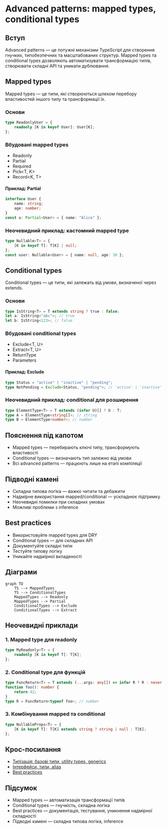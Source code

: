 # Advanced patterns: mapped types, conditional types

## Вступ

Advanced patterns — це потужні механізми TypeScript для створення гнучких, типобезпечних та масштабованих структур. Mapped types та conditional types дозволяють автоматизувати трансформацію типів, створювати складні API та уникати дублювання.

## Mapped types

Mapped types — це типи, які створюються шляхом перебору властивостей іншого типу та трансформації їх.

### Основи

```ts
type ReadonlyUser = {
    readonly [K in keyof User]: User[K];
};
```

### Вбудовані mapped types

-   Readonly<T>
-   Partial<T>
-   Required<T>
-   Pick<T, K>
-   Record<K, T>

#### Приклад: Partial

```ts
interface User {
    name: string;
    age: number;
}
const u: Partial<User> = { name: "Alice" };
```

### Неочевидний приклад: кастомний mapped type

```ts
type Nullable<T> = {
    [K in keyof T]: T[K] | null;
};
const user: Nullable<User> = { name: null, age: 30 };
```

## Conditional types

Conditional types — це типи, які залежать від умови, визначеної через extends.

### Основи

```ts
type IsString<T> = T extends string ? true : false;
let a: IsString<"abc">; // true
let b: IsString<123>; // false
```

### Вбудовані conditional types

-   Exclude<T, U>
-   Extract<T, U>
-   ReturnType<T>
-   Parameters<T>

#### Приклад: Exclude

```ts
type Status = "active" | "inactive" | "pending";
type NotPending = Exclude<Status, "pending">; // 'active' | 'inactive'
```

### Неочевидний приклад: conditional для розширення

```ts
type ElementType<T> = T extends (infer U)[] ? U : T;
type A = ElementType<string[]>; // string
type B = ElementType<number>; // number
```

## Пояснення під капотом

-   Mapped types — перебирають ключі типу, трансформують властивості
-   Conditional types — визначають тип залежно від умови
-   Всі advanced patterns — працюють лише на етапі компіляції

## Підводні камені

-   Складна типова логіка — важко читати та дебажити
-   Надмірне використання mapped/conditional — ускладнює підтримку
-   Неочевидні помилки при складних умовах
-   Можливі проблеми з inference

## Best practices

-   Використовуйте mapped types для DRY
-   Conditional types — для складних API
-   Документуйте складні типи
-   Тестуйте типову логіку
-   Уникайте надмірної вкладеності

## Діаграми

```mermaid
graph TD
    TS --> MappedTypes
    TS --> ConditionalTypes
    MappedTypes --> Readonly
    MappedTypes --> Partial
    ConditionalTypes --> Exclude
    ConditionalTypes --> Extract
```

## Неочевидні приклади

### 1. Мapped type для readonly

```ts
type MyReadonly<T> = {
    readonly [K in keyof T]: T[K];
};
```

### 2. Conditional type для функцій

```ts
type FuncReturn<T> = T extends (...args: any[]) => infer R ? R : never;
function foo(): number {
    return 42;
}
type R = FuncReturn<typeof foo>; // number
```

### 3. Комбінування mapped та conditional

```ts
type NullableProps<T> = {
    [K in keyof T]: T[K] extends string ? string | null : T[K];
};
```

## Крос-посилання

-   [Типізація: базові типи, utility types, generics](./02-types.md)
-   [Інтерфейси, типи, alias](./03-interfaces-alias.md)
-   [Best practices](./10-best-practices.md)

## Підсумок

-   Mapped types — автоматизація трансформації типів
-   Conditional types — гнучкість, складна логіка
-   Best practices — документація, тестування, уникнення надмірної складності
-   Підводні камені — складна типова логіка, inference
